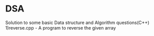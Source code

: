 # DSA
Solution to some basic Data structure and Algorithm questions(C++)
1)reverse.cpp - A program to reverse the given array 
